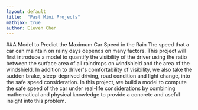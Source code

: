 ```yaml
---
layout: default
title:  "Past Mini Projects"
mathjax: true
author: Eleven Chen
---
```


##A Model to Predict the Maximum Car Speed in the Rain
The speed that a car can maintain on rainy days
depends on many factors. This project will first introduce a model to quantify
the visibility of the driver using the ratio between the surface area of all
raindrops on windshield and the area of the windshield. In addition to driver's
comfortability of visibility, we also take the sudden brake, sleep-deprived
driving, road condition and light change, into the safe speed consideration. In
this project, we build a model to compute the safe speed of the car under
real-life considerations by combining mathematical and physical knowledge to
provide a concrete and useful insight into this problem.
